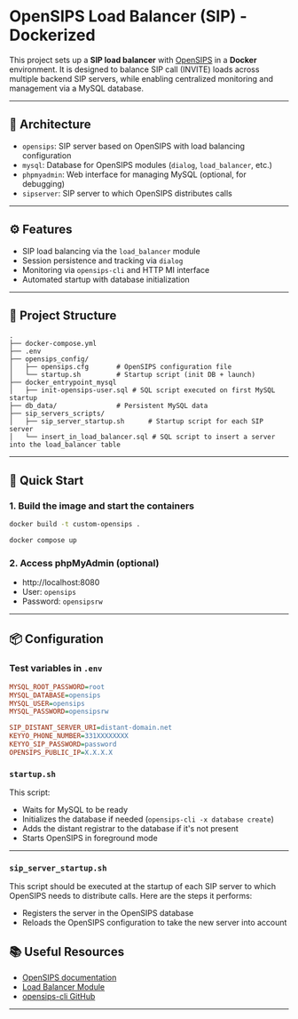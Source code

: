 # OpenSIPS Load Balancer (SIP) - Dockerized

This project sets up a **SIP load balancer** with [OpenSIPS](https://www.opensips.org/) in a **Docker** environment. It is designed to balance SIP call (INVITE) loads across multiple backend SIP servers, while enabling centralized monitoring and management via a MySQL database.

---

## 🧱 Architecture

- `opensips`: SIP server based on OpenSIPS with load balancing configuration
- `mysql`: Database for OpenSIPS modules (`dialog`, `load_balancer`, etc.)
- `phpmyadmin`: Web interface for managing MySQL (optional, for debugging)
- `sipserver`: SIP server to which OpenSIPS distributes calls

---

## ⚙️ Features

- SIP load balancing via the `load_balancer` module
- Session persistence and tracking via `dialog`
- Monitoring via `opensips-cli` and HTTP MI interface
- Automated startup with database initialization

---

## 📁 Project Structure

```
.
├── docker-compose.yml
├── .env
├── opensips_config/
│   ├── opensips.cfg       # OpenSIPS configuration file
│   └── startup.sh         # Startup script (init DB + launch)
├── docker_entrypoint_mysql
│   ├── init-opensips-user.sql # SQL script executed on first MySQL startup
├── db_data/               # Persistent MySQL data
├── sip_servers_scripts/
│   ├── sip_server_startup.sh      # Startup script for each SIP server
│   └── insert_in_load_balancer.sql # SQL script to insert a server into the load_balancer table

```

---

## 🚀 Quick Start

### 1. Build the image and start the containers

```bash
docker build -t custom-opensips .
```

```bash
docker compose up
```

### 2. Access phpMyAdmin (optional)

- http://localhost:8080
- User: `opensips`
- Password: `opensipsrw`

---

## 📦 Configuration

### Test variables in `.env`

```ini
MYSQL_ROOT_PASSWORD=root
MYSQL_DATABASE=opensips
MYSQL_USER=opensips
MYSQL_PASSWORD=opensipsrw

SIP_DISTANT_SERVER_URI=distant-domain.net
KEYYO_PHONE_NUMBER=331XXXXXXXX
KEYYO_SIP_PASSWORD=password
OPENSIPS_PUBLIC_IP=X.X.X.X
```

### `startup.sh`

This script:
- Waits for MySQL to be ready
- Initializes the database if needed (`opensips-cli -x database create`)
- Adds the distant registrar to the database if it's not present
- Starts OpenSIPS in foreground mode

---

### `sip_server_startup.sh`

This script should be executed at the startup of each SIP server to which OpenSIPS needs to distribute calls.
Here are the steps it performs:
- Registers the server in the OpenSIPS database
- Reloads the OpenSIPS configuration to take the new server into account

## 📚 Useful Resources

- [OpenSIPS documentation](https://opensips.org/Resources/DocsCookbooks)
- [Load Balancer Module](https://opensips.org/html/docs/modules/3.4.x/load_balancer.html)
- [opensips-cli GitHub](https://github.com/OpenSIPS/opensips-cli)

---
